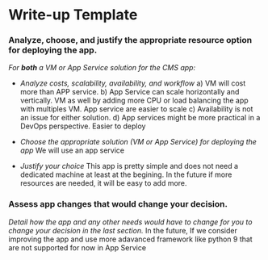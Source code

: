 # Write-up Template

### Analyze, choose, and justify the appropriate resource option for deploying the app.

*For **both** a VM or App Service solution for the CMS app:*
- *Analyze costs, scalability, availability, and workflow*
   a) VM will cost more than APP service.
   b) App Service can scale horizontally and vertically. VM as well by adding more CPU or load balancing the app with multiples VM. 
      App service are easier to scale
   c) Availability is not an issue for either solution.
   d) App services might be more practical in a DevOps perspective. Easier to deploy

- *Choose the appropriate solution (VM or App Service) for deploying the app*
  We will use an app service
- *Justify your choice*
This app is pretty simple and does not need a dedicated machine at least at the begining. 
In the future if more resources are needed, it will be easy to add more.

### Assess app changes that would change your decision.

*Detail how the app and any other needs would have to change for you to change your decision in the last section.* 
In the future, If we consider improving the app and use more adavanced framework like python 9 that are not supported
for now in App Service